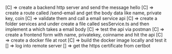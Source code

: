 [C] => create a backend http server and send the message hello 
[C] => create a route called /send-email and get the body data like name, private key, coin
[C] => validate them and call a email service api 
[C] => create a folder services and under create a file called sesService.ts and then implement a which takes a email body 
[C] => test the api via postman 
[C] => create a frontend form with name, privatekey, coinname and hit the api 
[C] => create a docker file at root
[C] => build the docker image locally and test it 
[] => log into remote server
[] => get the https certificate from certbot 
